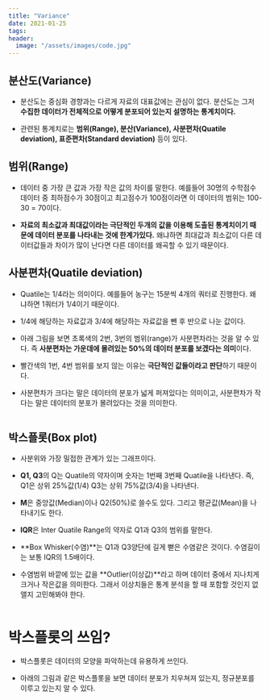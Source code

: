 ```yaml
---
title: "Variance"
date: 2021-01-25
tags:
header:
  image: "/assets/images/code.jpg"
---
```


## 분산도(Variance)

* 분산도는 중심화 경향과는 다르게 자료의 대표값에는 관심이 없다. 분산도는 그저 **수집한 데이터가 전체적으로 어떻게 분포되어 있는지 설명하는 통계치이다.**

* 관련된 통계치로는 **범위(Range), 분산(Variance), 사분편차(Quatile deviation), 표준편차(Standard deviation)** 등이 있다.



## 범위(Range)

* 데이터 중 가장 큰 값과 가장 작은 값의 차이를 말한다. 예를들어 30명의 수학점수 데이터 중 최하점수가 30점이고 최고점수가 100점이라면 이 데이터의 범위는 100-30 = 70이다.

* **자료의 최소값과 최대값이라는 극단적인 두개의 값을 이용해 도출된 통계치이기 때문에 데이터 분포를 나타내는 것에 한계가있다.** 왜냐하면 최대값과 최소값이 다른 데이터값들과 차이가 많이 난다면 다른 데이터를 왜곡할 수 있기 때문이다.



## 사분편차(Quatile deviation)

* Quatile는 1/4라는 의미이다. 예를들어 농구는 15분씩 4개의 쿼터로 진행한다. 왜냐하면 1쿼터가 1/4이기 때문이다.

* 1/4에 해당하는 자료값과 3/4에 해당하는 자료값을 뺀 후 반으로 나눈 값이다.

* 아래 그림을 보면 초록색의 2번, 3번의 범위(range)가 사분편차라는 것을 알 수 있다. 즉 **사분편차는 가운데에 몰려있는 50%의 데이터 분포를 보겠다는 의미**이다.

* 빨간색의 1번, 4번 범위를 보지 않는 이유는 **극단적인 값들이라고 판단**하기 때문이다.

* 사분편차가 크다는 말은 데이터의 분포가 넓게 퍼져있다는 의미이고, 사분편차가 작다는 말은 데이터의 분포가 몰려있다는 것을 의미한다.

<img src="{{ site.url }}{{ site.baseurl }}/assets/images/Statistics/7.png" alt="">



## 박스플롯(Box plot)

* 사분위와 가장 밀접한 관계가 있는 그래프이다.

* **Q1, Q3**의 Q는 Quatile의 약자이며 숫자는 1번째 3번째 Quatile을 나타낸다. 즉, Q1은 상위 25%값(1/4) Q3는 상위 75%값(3/4)을 나타낸다.

* **M**은 중앙값(Median)이나 Q2(50%)로 쓸수도 있다. 그리고 평균값(Mean)을 나타내기도 한다.

* **IQR**은 Inter Quatile Range의 약자로 Q1과 Q3의 범위를 말한다.

* **Box Whisker(수염)**는 Q1과 Q3양단에 길게 뻗은 수염같은 것이다. 수염길이는 보통 IQR의 1.5배이다.

* 수염범위 바깥에 있는 값을 **Outlier(이상값)**라고 하며 데이터 중에서 지나치게 크거나 작은값을 의미한다. 그래서 이상치들은 통계 분석을 할 때 포함할 것인지 없앨지 고민해봐야 한다.

<img src="{{ site.url }}{{ site.baseurl }}/assets/images/Statistics/8.png" alt="">



# 박스플롯의 쓰임?

* 박스플롯은 데이터의 모양을 파악하는데 유용하게 쓰인다.

* 아래의 그림과 같은 박스플롯을 보면 데이터 분포가 치우쳐져 있는지, 정규분포를 이루고 있는지 알 수 있다.

<img src="{{ site.url }}{{ site.baseurl }}/assets/images/Statistics/9.png" alt="">
